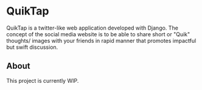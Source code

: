 # QuikTap

QuikTap is a twitter-like web application developed with Django. The concept of the social media website is to be able to share short or "Quik" thoughts/ images with your friends in rapid manner that promotes impactful but swift discussion.

## About

This project is currently WIP.